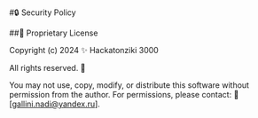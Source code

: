 #🔒 Security Policy

##📜 Proprietary License

Copyright (c) 2024
✨ Hackatonziki 3000

All rights reserved. 🚫

You may not use, copy, modify, or distribute this software without permission from the author. For permissions, please contact:
📧 [gallini.nadi@yandex.ru].
